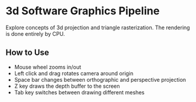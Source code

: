 # 3d Software Graphics Pipeline
Explore concepts of 3d projection and triangle rasterization. The rendering is done entirely by CPU.

## How to Use
- Mouse wheel zooms in/out
- Left click and drag rotates camera around origin
- Space bar changes between orthographic and perspective projection
- Z key draws the depth buffer to the screen
- Tab key switches between drawing different meshes